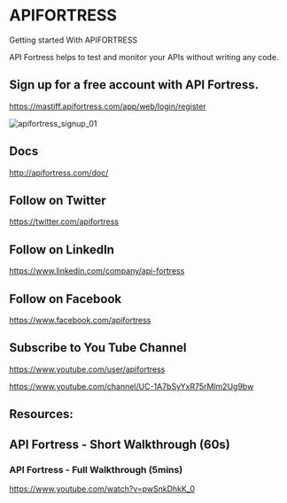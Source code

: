# APIFORTRESS
Getting started With APIFORTRESS

API Fortress helps to test and monitor your APIs without writing any code.

## Sign up for a free account with API Fortress.

https://mastiff.apifortress.com/app/web/login/register

![apifortress_signup_01](https://user-images.githubusercontent.com/10678180/34834142-d8515364-f6b6-11e7-8f5f-9e157d438349.png)

## Docs

http://apifortress.com/doc/

## Follow on Twitter

https://twitter.com/apifortress

## Follow on LinkedIn

https://www.linkedin.com/company/api-fortress

## Follow on Facebook

https://www.facebook.com/apifortress

## Subscribe to You Tube Channel

https://www.youtube.com/user/apifortress

https://www.youtube.com/channel/UC-1A7bSyYxR75rMlm2Ug9bw


## Resources:

## API Fortress - Short Walkthrough (60s)

### API Fortress - Full Walkthrough (5mins)

https://www.youtube.com/watch?v=pwSnkDhkK_0
















